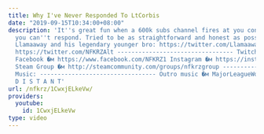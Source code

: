 ```yaml
---
title: Why I've Never Responded To LtCorbis
date: "2019-09-15T10:34:00+08:00"
description: 'It''s great fun when a 600k subs channel fires at you constantly yet
  you can''t respond. Tried to be as straightforward and honest as possible. Thx to
  Llamaaway and his legendary younger bro: https://twitter.com/Llamaaway Twitter �м
  https://twitter.com/NFKRZAlt --------------------------------- Twitch �м http://www.twitch.tv/nfkrz
  Facebook �м https://www.facebook.com/NFKRZ1 Instagram �м https://instagram.com/roman_nfkrz/
  Steam Group �м http://steamcommunity.com/groups/nfkrzgroup ---------------------------------
  Music: --------------------------------- Outro music �м MajorLeagueWobs/Holder -
  D I S T A N T'
url: /nfkrz/1CwxjELkeVw/
providers:
  youtube:
    id: 1CwxjELkeVw
type: video
---
```

